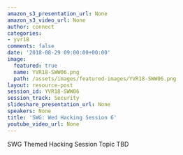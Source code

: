 ```yaml
---
amazon_s3_presentation_url: None
amazon_s3_video_url: None
author: connect
categories:
- yvr18
comments: false
date: '2018-08-29 09:00:00+00:00'
image:
  featured: true
  name: YVR18-SWW06.png
  path: /assets/images/featured-images/YVR18-SWW06.png
layout: resource-post
session_id: YVR18-SWW06
session_track: Security
slideshare_presentation_url: None
speakers: None
title: 'SWG: Wed Hacking Session 6'
youtube_video_url: None
---
```


SWG Themed Hacking Session Topic TBD